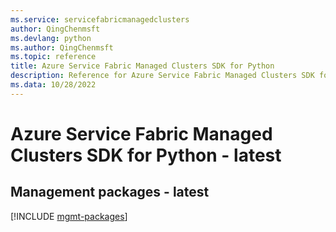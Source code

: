```yaml
---
ms.service: servicefabricmanagedclusters
author: QingChenmsft
ms.devlang: python
ms.author: QingChenmsft
ms.topic: reference
title: Azure Service Fabric Managed Clusters SDK for Python
description: Reference for Azure Service Fabric Managed Clusters SDK for Python
ms.data: 10/28/2022
---
```

# Azure Service Fabric Managed Clusters SDK for Python - latest

## Management packages - latest
[!INCLUDE [mgmt-packages](service-fabric-managed-clusters-mgmt-index.md)]